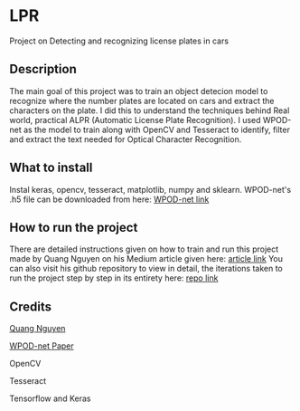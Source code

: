 # LPR
Project on Detecting and recognizing license plates in cars

## Description
The main goal of this project was to train an object detecion model to recognize where the number plates are located on cars and extract the characters on the plate. I did this to understand the techniques behind Real world, practical ALPR (Automatic License Plate Recognition). I used WPOD-net as the model to train along with OpenCV and Tesseract to identify, filter and extract the text needed for Optical Character Recognition. 

## What to install
Instal keras, opencv, tesseract, matplotlib, numpy and sklearn. WPOD-net's .h5 file can be downloaded from here: [WPOD-net link](https://github.com/quangnhat185/Plate_detect_and_recognize/blob/master/wpod-net.h5)

## How to run the project
There are detailed instructions given on how to train and run this project made by Quang Nguyen on his Medium article given here: [article link](https://medium.com/@quangnhatnguyenle/detect-and-recognize-vehicles-license-plate-with-machine-learning-and-python-part-3-recognize-be2eca1a9f12)
You can also visit his github repository to view in detail, the iterations taken to run the project step by step in its entirety here: [repo link](https://github.com/quangnhat185/Plate_detect_and_recognize)

## Credits
[Quang Nguyen](https://medium.com/@quangnhatnguyenle)

[WPOD-net Paper](https://ijai.iaescore.com/index.php/IJAI/article/view/20667)

OpenCV

Tesseract

Tensorflow and Keras
